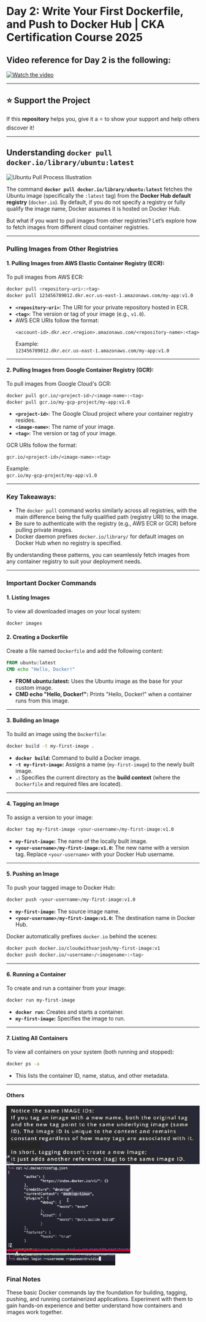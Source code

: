 # Day 2: Write Your First Dockerfile, and Push to Docker Hub | CKA Certification Course 2025

## Video reference for Day 2 is the following:

[![Watch the video](https://img.youtube.com/vi/YVq-3UWt63U/maxresdefault.jpg)](https://youtu.be/YVq-3UWt63U)

---
## ⭐ Support the Project  
If this **repository** helps you, give it a ⭐ to show your support and help others discover it! 

---


## **Understanding `docker pull docker.io/library/ubuntu:latest`**

![Ubuntu Pull Process Illustration](/images/2a.png)

The command **`docker pull docker.io/library/ubuntu:latest`** fetches the Ubuntu image (specifically the `:latest` tag) from the **Docker Hub default registry** (`docker.io`). By default, if you do not specify a registry or fully qualify the image name, Docker assumes it is hosted on Docker Hub.

But what if you want to pull images from other registries? Let’s explore how to fetch images from different cloud container registries.

---

### **Pulling Images from Other Registries**

#### **1. Pulling Images from AWS Elastic Container Registry (ECR):**
To pull images from AWS ECR:
```bash
docker pull <repository-uri>:<tag>
docker pull 123456789012.dkr.ecr.us-east-1.amazonaws.com/my-app:v1.0
```
- **`<repository-uri>`**: The URI for your private repository hosted in ECR.
- **`<tag>`**: The version or tag of your image (e.g., `v1.0`).
- AWS ECR URIs follow the format:
  ```
  <account-id>.dkr.ecr.<region>.amazonaws.com/<repository-name>:<tag>
  ```
  Example:  
  `123456789012.dkr.ecr.us-east-1.amazonaws.com/my-app:v1.0`

---

#### **2. Pulling Images from Google Container Registry (GCR):**
To pull images from Google Cloud's GCR:
```bash
docker pull gcr.io/<project-id>/<image-name>:<tag>
docker pull gcr.io/my-gcp-project/my-app:v1.0
```
- **`<project-id>`**: The Google Cloud project where your container registry resides.
- **`<image-name>`**: The name of your image.
- **`<tag>`**: The version or tag of your image.

GCR URIs follow the format:
```
gcr.io/<project-id>/<image-name>:<tag>
```
Example:  
`gcr.io/my-gcp-project/my-app:v1.0`

---

### **Key Takeaways:**
- The `docker pull` command works similarly across all registries, with the main difference being the fully qualified path (registry URI) to the image.
- Be sure to authenticate with the registry (e.g., AWS ECR or GCR) before pulling private images.
- Docker daemon prefixes `docker.io/library/` for default images on Docker Hub when no registry is specified.

By understanding these patterns, you can seamlessly fetch images from any container registry to suit your deployment needs.

---

### **Important Docker Commands**

#### **1. Listing Images**
To view all downloaded images on your local system:
```bash
docker images
```

#### **2. Creating a Dockerfile**
Create a file named `Dockerfile` and add the following content:
```dockerfile
FROM ubuntu:latest
CMD echo "Hello, Docker!"
```
- **FROM ubuntu:latest:** Uses the Ubuntu image as the base for your custom image.
- **CMD echo "Hello, Docker!":** Prints "Hello, Docker!" when a container runs from this image.

---

#### **3. Building an Image**
To build an image using the `Dockerfile`:
```bash
docker build -t my-first-image .
```
- **`docker build`:** Command to build a Docker image.
- **`-t my-first-image`:** Assigns a name (`my-first-image`) to the newly built image.
- **`.`:** Specifies the current directory as the **build context** (where the `Dockerfile` and required files are located).

---

#### **4. Tagging an Image**
To assign a version to your image:
```bash
docker tag my-first-image <your-username>/my-first-image:v1.0
```
- **`my-first-image`:** The name of the locally built image.
- **`<your-username>/my-first-image:v1.0`:** The new name with a version tag. Replace `<your-username>` with your Docker Hub username.

---

#### **5. Pushing an Image**
To push your tagged image to Docker Hub:
```bash
docker push <your-username>/my-first-image:v1.0
```
- **`my-first-image`:** The source image name.
- **`<your-username>/my-first-image:v1.0`:** The destination name in Docker Hub.
  
Docker automatically prefixes `docker.io` behind the scenes:
```bash
docker push docker.io/cloudwithvarjosh/my-first-image:v1
docker push docker.io/<username>/<imagename>:<tag>
```

---

#### **6. Running a Container**
To create and run a container from your image:
```bash
docker run my-first-image
```
- **`docker run`:** Creates and starts a container.
- **`my-first-image`:** Specifies the image to run.

---

#### **7. Listing All Containers**
To view all containers on your system (both running and stopped):
```bash
docker ps -a
```
- This lists the container ID, name, status, and other metadata.

---

#### Others
![Tags](/images/image.png)
![Config.json](/images/image(1).png)
![docker login](/images/image(2).png)


### **Final Notes**
These basic Docker commands lay the foundation for building, tagging, pushing, and running containerized applications. Experiment with them to gain hands-on experience and better understand how containers and images work together.

